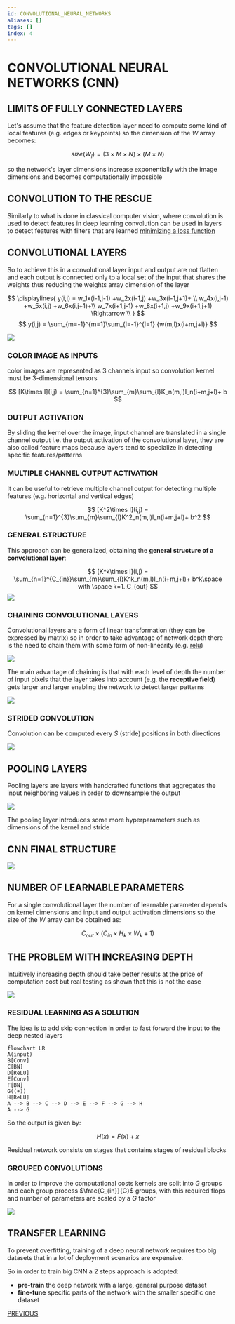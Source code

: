 ```yaml
---
id: CONVOLUTIONAL_NEURAL_NETWORKS
aliases: []
tags: []
index: 4
---
```


# CONVOLUTIONAL NEURAL NETWORKS (CNN)

## LIMITS OF FULLY CONNECTED LAYERS

Let's assume that the feature detection layer need to compute some kind of local features (e.g. edges or keypoints) so the dimension of the $W$ array becomes:

$$
size(W_l)= (3\times M \times N) \times (M \times N)
$$

so the network's layer dimensions increase exponentially with the image dimensions and becomes computationally impossible

## CONVOLUTION TO THE RESCUE

Similarly to what is done in classical computer vision, where convolution is used to detect features in deep learning convolution can be used in layers to detect features with filters that are learned [minimizing a loss function](CREATING_A_CLASSIFIER.md#MINIMIZING_THE_LOSS_FUNCTION)

## CONVOLUTIONAL LAYERS

So to achieve this in a convolutional layer input and output are not flatten and each output is connected only to a local set of the input that shares the weights thus reducing the weights array dimension of the layer

$$
\displaylines{
y(i,j) = w_1x(i-1,j-1) +w_2x(i-1,j) +w_3x(i-1,j+1)+ \\
w_4x(i,j-1) +w_5x(i,j) +w_6x(i,j+1)+\\
w_7x(i+1,j-1) +w_8x(i+1,j) +w_9x(i+1,j+1) \Rightarrow \\
}
$$
$$
y(i,j) = \sum_{m=-1}^{m=1}\sum_{l=-1}^{l=1} {w(m,l)x(i+m,j+l)}
$$

![](Pasted_image_20240504170704.png)

### COLOR IMAGE AS INPUTS

color images are represented as 3 channels input so convolution kernel must be 3-dimensional tensors

$$
[K\times I](i,j) = \sum_{n=1}^{3}\sum_{m}\sum_{l}K_n(m,l)I_n(i+m,j+l)+ b
$$

### OUTPUT ACTIVATION

By sliding the kernel over the image, input channel are translated in a single channel output i.e. the output activation of the convolutional layer, they are also called feature maps because layers tend to specialize in detecting specific features/patterns

### MULTIPLE CHANNEL OUTPUT ACTIVATION

It can be useful to retrieve multiple channel output for detecting multiple features (e.g. horizontal and vertical edges)

$$
[K^2\times I](i,j) = \sum_{n=1}^{3}\sum_{m}\sum_{l}K^2_n(m,l)I_n(i+m,j+l)+ b^2
$$

### GENERAL STRUCTURE

This approach can be generalized, obtaining the **general structure of a convolutional layer**:

$$
[K^k\times I](i,j) = \sum_{n=1}^{C_{in}}\sum_{m}\sum_{l}K^k_n(m,l)I_n(i+m,j+l)+ b^k\space with \space k=1..C_{out}
$$
![](Pasted_image_20240504173105.png)

### CHAINING CONVOLUTIONAL LAYERS

Convolutional layers are a form of linear transformation (they can be expressed by matrix) so in order to take advantage of network depth there is the need to chain them with some form of non-linearity (e.g. [relu](DEEP_LEARNING_AND_NEURAL_NETWORKS.md#ACTIVATION_FUNCTION))

![](Pasted_image_20240504173234.png)

The main advantage of chaining is that with each level of depth the number of input pixels that the layer takes into account (e.g. the **receptive field**) gets larger and larger enabling the network to detect larger patterns

![](Pasted_image_20240504175829.png)

### STRIDED CONVOLUTION

Convolution can be computed every $S$ (stride) positions in both directions

![](Pasted_image_20240504180313.png )
## POOLING LAYERS

Pooling layers are layers with handcrafted functions that aggregates the input neighboring values in order to downsample the output

![](Pasted_image_20240504180153.png)

The pooling layer introduces some more hyperparameters such as dimensions of the kernel and stride

## CNN FINAL STRUCTURE

![](Pasted_image_20240504180437.png)

## NUMBER OF LEARNABLE PARAMETERS

For a single convolutional layer the number of learnable parameter depends on kernel dimensions and input and output activation dimensions so the size of the $W$ array can be obtained as:

$$
C_{out} \times (C_{in} \times H_k \times W_k +1)
$$

## THE PROBLEM WITH INCREASING DEPTH

Intuitively increasing depth should take better results at the price of computation cost but real testing as shown that this is not the case

![](Pasted_image_20240504181754.png)

### RESIDUAL LEARNING AS A SOLUTION

The idea is to add skip connection in order to fast forward the input to the deep nested layers

```mermaid
flowchart LR
A(input)
B[Conv]
C[BN]
D[ReLU]
E[Conv]
F[BN]
G((+))
H[ReLU]
A --> B --> C --> D --> E --> F --> G --> H
A --> G
```

So the output is given by:

$$
H(x) = F(x)+x
$$

Residual network consists on stages that contains stages of residual blocks

### GROUPED CONVOLUTIONS

In order to improve the computational costs kernels are split into $G$ groups and each group process $\frac{C_{in}}{G}$ groups, with this required flops and number of parameters are scaled by a $G$ factor

![](Pasted_image_20240505120419.png)

## TRANSFER LEARNING

To prevent overfitting, training of a deep neural network requires too big datasets that in a lot of deployment scenarios are expensive.

So in order to train big CNN a 2 steps approach is adopted:

- **pre-train** the deep network with a large, general purpose dataset
- **fine-tune** specific parts of the network with the smaller specific one dataset

[PREVIOUS](DEEP_LEARNING_AND_NEURAL_NETWORKS.md)
